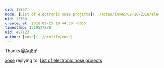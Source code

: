 ```yaml
---
cid: 18597
node: [List of electronic nose projects](../notes/imvec/02-18-2018/electronic-nose-projects)
nid: 15760
created_at: 2018-02-25 19:44:38 +0000
timestamp: 1519587878
uid: 497123
author: [xose](../profile/xose)
---
```


Thanks [@Ag8n](/profile/Ag8n)!

[xose](../profile/xose) replying to: [List of electronic nose projects](../notes/imvec/02-18-2018/electronic-nose-projects)

